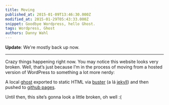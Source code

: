 ```yaml
---
title: Moving
published_at: 2015-01-09T13:46:30.000Z
modified_at: 2015-01-29T05:43:33.000Z
snippet: Goodbye Wordpress, hello Ghost.
tags: Wordpress, Ghost
authors: Danny Wahl
---
```


**Update**: We're mostly back up now.

---

Crazy things happening right now. You may notice this website looks very broken. Well, that’s just because I’m in the process of moving from a hosted version of WordPress to something a lot more nerdy:

A local [ghost](http://ghost.org/) exported to static HTML via [buster](https://github.com/axitkhurana/buster) (a lá [jekyll](http://jekyllrb.com/)) and then pushed to [github pages](https://pages.github.com/).

Until then, this site’s gonna look a little broken, oh well :(